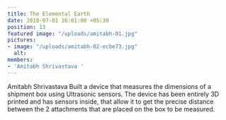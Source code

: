 ```yaml
---
title: The Elemental Earth
date: 2018-07-01 16:01:00 +05:30
position: 13
featured image: "/uploads/amitabh-01.jpg"
pictures:
- image: "/uploads/amitabh-02-ecbe73.jpg"
  alt:
members:
- 'Amitabh Shrivastava '
---
```


Amitabh Shrivastava Built a device that measures the dimensions of a shipment box using Ultrasonic sensors. The device has been entirely 3D printed and has sensors inside, that allow it to get the precise distance between the 2 attachments that are placed on the box to be measured.
